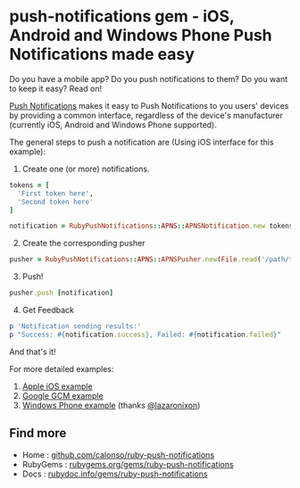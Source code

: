 # push-notifications gem - iOS, Android and Windows Phone Push Notifications made easy


Do you have a mobile app? Do you push notifications to them? Do you want to keep it easy? Read on!

[Push Notifications](https://github.com/calonso/ruby-push-notifications) makes it easy to Push Notifications to you users' devices by providing a common interface, regardless of the device's manufacturer (currently iOS, Android and Windows Phone supported).

The general steps to push a notification are (Using iOS interface for this example):

1. Create one (or more) notifications.

``` ruby
tokens = [
  'First token here',
  'Second token here'
]

notification = RubyPushNotifications::APNS::APNSNotification.new tokens, { aps: { alert: 'Hello APNS World!', sound: 'true', badge: 1 } }
```

2. Create the corresponding pusher

``` ruby
pusher = RubyPushNotifications::APNS::APNSPusher.new(File.read('/path/to/your/apps/certificate.pem'), true)
```

3. Push!

``` ruby
pusher.push [notification]
```

4. Get Feedback

``` ruby
p 'Notification sending results:'
p "Success: #{notification.success}, Failed: #{notification.failed}"
```

And that's it!


For more detailed examples:

1. [Apple iOS example](https://github.com/calonso/ruby-push-notifications/blob/master/examples/apns.rb)
2. [Google GCM example](https://github.com/calonso/ruby-push-notifications/blob/master/examples/gcm.rb)
3. [Windows Phone example](https://github.com/calonso/ruby-push-notifications/blob/master/examples/mpns.rb) (thanks [@lazaronixon](https://github.com/lazaronixon))


## Find more

* Home     : [github.com/calonso/ruby-push-notifications](https://github.com/calonso/ruby-push-notifications)
* RubyGems : [rubygems.org/gems/ruby-push-notifications](https://rubygems.org/gems/ruby-push-notifications)
* Docs     : [rubydoc.info/gems/ruby-push-notifications](http://rubydoc.info/gems/ruby-push-notifications)
